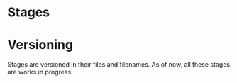 # Stages


# Versioning
Stages are versioned in their files and filenames. As of now, all these stages are works in progress.